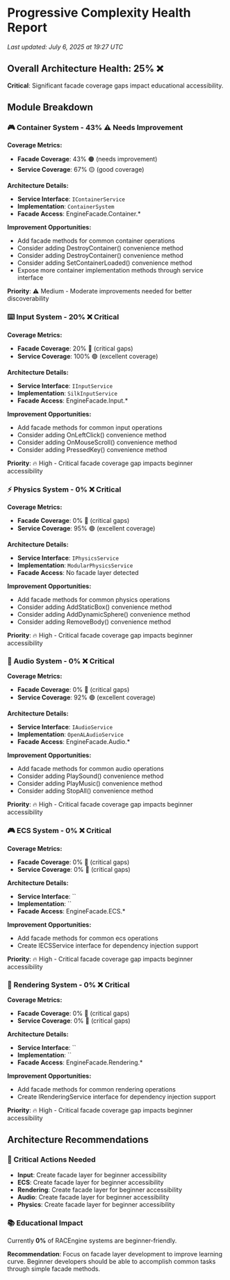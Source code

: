 # Progressive Complexity Health Report

*Last updated: July 6, 2025 at 19:27 UTC*

## Overall Architecture Health: 25% ❌

**Critical**: Significant facade coverage gaps impact educational accessibility.

## Module Breakdown

### 🎮 Container System - 43% ⚠️ Needs Improvement

**Coverage Metrics:**
- **Facade Coverage**: 43% 🟠 (needs improvement)
- **Service Coverage**: 67% 🟡 (good coverage)

**Architecture Details:**
- **Service Interface**: `IContainerService`
- **Implementation**: `ContainerSystem`
- **Facade Access**: EngineFacade.Container.*

**Improvement Opportunities:**
- Add facade methods for common container operations
- Consider adding DestroyContainer() convenience method
- Consider adding DestroyContainer() convenience method
- Consider adding SetContainerLoaded() convenience method
- Expose more container implementation methods through service interface

**Priority**: ⚠️ Medium - Moderate improvements needed for better discoverability

### ⌨️ Input System - 20% ❌ Critical

**Coverage Metrics:**
- **Facade Coverage**: 20% 🔴 (critical gaps)
- **Service Coverage**: 100% 🟢 (excellent coverage)

**Architecture Details:**
- **Service Interface**: `IInputService`
- **Implementation**: `SilkInputService`
- **Facade Access**: EngineFacade.Input.*

**Improvement Opportunities:**
- Add facade methods for common input operations
- Consider adding OnLeftClick() convenience method
- Consider adding OnMouseScroll() convenience method
- Consider adding PressedKey() convenience method

**Priority**: 🔥 High - Critical facade coverage gap impacts beginner accessibility

### ⚡ Physics System - 0% ❌ Critical

**Coverage Metrics:**
- **Facade Coverage**: 0% 🔴 (critical gaps)
- **Service Coverage**: 95% 🟢 (excellent coverage)

**Architecture Details:**
- **Service Interface**: `IPhysicsService`
- **Implementation**: `ModularPhysicsService`
- **Facade Access**: No facade layer detected

**Improvement Opportunities:**
- Add facade methods for common physics operations
- Consider adding AddStaticBox() convenience method
- Consider adding AddDynamicSphere() convenience method
- Consider adding RemoveBody() convenience method

**Priority**: 🔥 High - Critical facade coverage gap impacts beginner accessibility

### 🎵 Audio System - 0% ❌ Critical

**Coverage Metrics:**
- **Facade Coverage**: 0% 🔴 (critical gaps)
- **Service Coverage**: 92% 🟢 (excellent coverage)

**Architecture Details:**
- **Service Interface**: `IAudioService`
- **Implementation**: `OpenALAudioService`
- **Facade Access**: EngineFacade.Audio.*

**Improvement Opportunities:**
- Add facade methods for common audio operations
- Consider adding PlaySound() convenience method
- Consider adding PlayMusic() convenience method
- Consider adding StopAll() convenience method

**Priority**: 🔥 High - Critical facade coverage gap impacts beginner accessibility

### 🎮 ECS System - 0% ❌ Critical

**Coverage Metrics:**
- **Facade Coverage**: 0% 🔴 (critical gaps)
- **Service Coverage**: 0% 🔴 (critical gaps)

**Architecture Details:**
- **Service Interface**: ``
- **Implementation**: ``
- **Facade Access**: EngineFacade.ECS.*

**Improvement Opportunities:**
- Add facade methods for common ecs operations
- Create IECSService interface for dependency injection support

**Priority**: 🔥 High - Critical facade coverage gap impacts beginner accessibility

### 🎨 Rendering System - 0% ❌ Critical

**Coverage Metrics:**
- **Facade Coverage**: 0% 🔴 (critical gaps)
- **Service Coverage**: 0% 🔴 (critical gaps)

**Architecture Details:**
- **Service Interface**: ``
- **Implementation**: ``
- **Facade Access**: EngineFacade.Rendering.*

**Improvement Opportunities:**
- Add facade methods for common rendering operations
- Create IRenderingService interface for dependency injection support

**Priority**: 🔥 High - Critical facade coverage gap impacts beginner accessibility

## Architecture Recommendations

### 🚨 Critical Actions Needed

- **Input**: Create facade layer for beginner accessibility
- **ECS**: Create facade layer for beginner accessibility
- **Rendering**: Create facade layer for beginner accessibility
- **Audio**: Create facade layer for beginner accessibility
- **Physics**: Create facade layer for beginner accessibility

### 📚 Educational Impact

Currently **0%** of RACEngine systems are beginner-friendly.

**Recommendation**: Focus on facade layer development to improve learning curve.
Beginner developers should be able to accomplish common tasks through simple facade methods.
